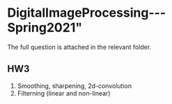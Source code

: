 # DigitalImageProcessing---Spring2021"

The full question is attached in the relevant folder.

## HW3
1. Smoothing, sharpening, 2d-convolution 
1. Filterning (linear and non-linear)